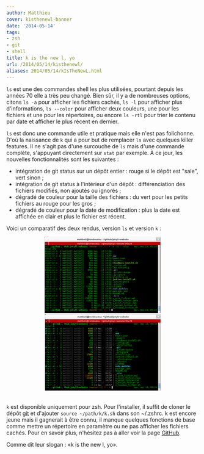 ```yaml
---
author: Matthieu
cover: kisthenewl-banner
date: '2014-05-14'
tags:
- zsh
- git
- shell
title: k is the new l, yo
url: /2014/05/14/kisthenewl/
aliases: 2014/05/14/kIsTheNewL.html
---
```



`ls` est une des commandes shell les plus utilisées, pourtant depuis les années 70 elle a très peu changé. Bien sûr, il y a de nombreuses options, citons `ls -a` pour afficher les fichiers cachés, `ls -l` pour afficher plus d'informations, `ls --color` pour afficher deux couleurs, une pour les fichiers et une pour les répertoires, ou encore `ls -rtl` pour trier le contenu par date et afficher le plus récent en dernier.


`ls` est donc une commande utile et pratique mais elle n'est pas folichonne. D'où la naissance de `k` qui a pour but de remplacer `ls` avec quelques killer features. Il ne s'agit pas d'une surcouche de `ls` mais d'une commande complète, s'appuyant directement sur `stat` par exemple. À ce jour, les nouvelles fonctionnalités sont les suivantes :

- intégration de git status sur un dépôt entier : rouge si le dépôt est "sale", vert sinon ;
- intégration de git status à l'intérieur d'un dépôt : différenciation des fichiers modifiés, non ajoutés ou ignorés ;
- dégradé de couleur pour la taille des fichiers : du vert pour les petits fichiers au rouge pour les gros ;
- dégradé de couleur pour la date de modification : plus la date est affichée en clair et plus le fichier est récent.

Voici un comparatif des deux rendus, version `ls` et version `k` :

<div style="text-align : center">
<a style="display: inline" href="/images/posts/2014-05-14-kIsTheNewL/lsalcolor.png" data-lightbox="image-0" title="version ls -al --color">
        <img class="medium" src="/images/posts/2014-05-14-kIsTheNewL/lsalcolor_min.png" alt="version k"/>
</a>
<a style="display: inline" href="/images/posts/2014-05-14-kIsTheNewL/k.png" data-lightbox="image-0" title="version k">
        <img class="medium" src="/images/posts/2014-05-14-kIsTheNewL/k_min.png" alt="version k"/>
</a>
</div>
<br/>


`k` est disponible uniquement pour zsh. Pour l'installer, il suffit de cloner le dépôt [git](https://github.com/supercrabtree/k) et d'ajouter `source ~/path/k/k.sh` dans son ~/.zshrc.
k est encore jeune mais il gagnerait à être connu, il manque quelques fonctions de base comme mettre un répertoire en paramètre ou ne pas afficher les fichiers cachés.
Pour en savoir plus, n'hésitez pas à aller voir la page [GitHub](https://github.com/supercrabtree/k).

Comme dit leur slogan : «k is the new l, yo».
